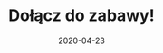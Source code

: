 ---
# Data dodania informacji o wydarzeniu
date: 2020-04-23
# Data wydarzenia
event_date: 2020-12-09
title: "Dołącz do zabawy!"
lokalizacja: konkurs_komiks
prowadzacy: konkurs_komiks
evenea_link:
type: meetup
meetup_link: https://app.evenea.pl/event/komiksstacjait/
cena: Przyjmowanie zgłoszeń do środy 9.12
slideshare:
opis:
  informacje: empty
  program: empty
  uwaga: empty
---